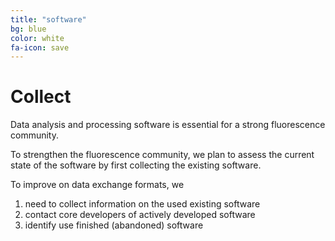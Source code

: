 ```yaml
---
title: "software"
bg: blue
color: white
fa-icon: save
---
```


# Collect

Data analysis and processing software is essential for a strong fluorescence community.

To strengthen the fluorescence community, we plan to assess the current state of the software by 
first collecting the existing software. 

To improve on data exchange formats, we

1. need to collect information on the used existing software
2. contact core developers of actively developed software 
3. identify use finished (abandoned) software 



